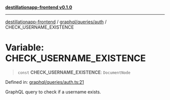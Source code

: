 [**destillationapp-frontend v0.1.0**](../../../../README.md)

***

[destillationapp-frontend](../../../../modules.md) / [graphql/queries/auth](../README.md) / CHECK\_USERNAME\_EXISTENCE

# Variable: CHECK\_USERNAME\_EXISTENCE

> `const` **CHECK\_USERNAME\_EXISTENCE**: `DocumentNode`

Defined in: [graphql/queries/auth.ts:21](https://github.com/DestillApp/main/blob/76aba95a5d8c1d9174ebde73d7b50f0ea64b491a/frontend/src/graphql/queries/auth.ts#L21)

GraphQL query to check if a username exists.
